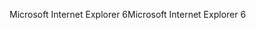 <span data-ttu-id="5763c-101">Microsoft Internet Explorer 6</span><span class="sxs-lookup"><span data-stu-id="5763c-101">Microsoft Internet Explorer 6</span></span>